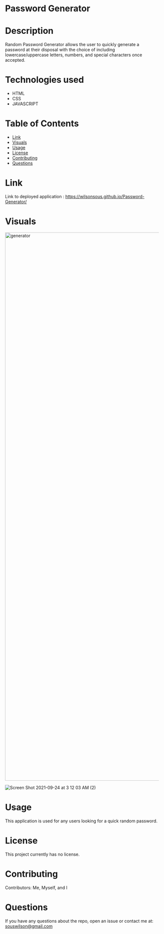  # Password Generator

 # Description
   Random Password Generator allows the user to quickly generate a password at their disposal with the choice of including lowercase/uppercase letters, numbers, and   special characters once accepted.
   
   # Technologies used
   - HTML
   - CSS
   - JAVASCRIPT
  

  # Table of Contents 
  * [Link](#Link)
  * [Visuals](#Visuals)
  * [Usage](#usage)
  * [License](#license)
  * [Contributing](#contributing)
  * [Questions](#questions)
  
  # Link 
  Link to deployed application : https://wilsonsous.github.io/Password-Generator/
  # Visuals
  <img width="1792" alt="generator" src="https://user-images.githubusercontent.com/78562158/134107660-2824c3e2-4057-4c00-a174-f2f53d19fe5e.png">
  
  ![Screen Shot 2021-09-24 at 3 12 03 AM (2)](https://user-images.githubusercontent.com/78562158/134633495-99da2d2b-de70-4382-b751-82b681054425.png)

  
  # Usage
  ​This application is used for any users looking for a quick random password.
  
  # License
  This project currently has no license.
  
  # Contributing
  ​Contributors: Me, Myself, and I
  
  # Questions
  If you have any questions about the repo, open an issue or contact me at: souswilson@gmail.com
